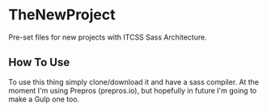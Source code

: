 # TheNewProject
Pre-set files for new projects with ITCSS Sass Architecture.

## How To Use
To use this thing simply clone/download it and have a sass compiler. At the moment I'm using Prepros (prepros.io), but hopefully in future I'm going to make a Gulp one too.
